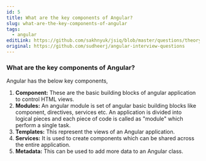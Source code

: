 ```yaml
---
id: 5
title: What are the key components of Angular?
slug: what-are-the-key-components-of-angular
tags:
  - angular
editLink: https://github.com/sakhnyuk/jsiq/blob/master/questions/theory/angular/5.md
original: https://github.com/sudheerj/angular-interview-questions
---
```


### What are the key components of Angular?

Angular has the below key components,

1. **Component:** These are the basic building blocks of angular application to control HTML views.
2. **Modules:** An angular module is set of angular basic building blocks like component, directives, services etc. An application is divided into logical pieces and each piece of code is called as "module" which perform a single task.
3. **Templates:** This represent the views of an Angular application.
4. **Services:** It is used to create components which can be shared across the entire application.
5. **Metadata:** This can be used to add more data to an Angular class.